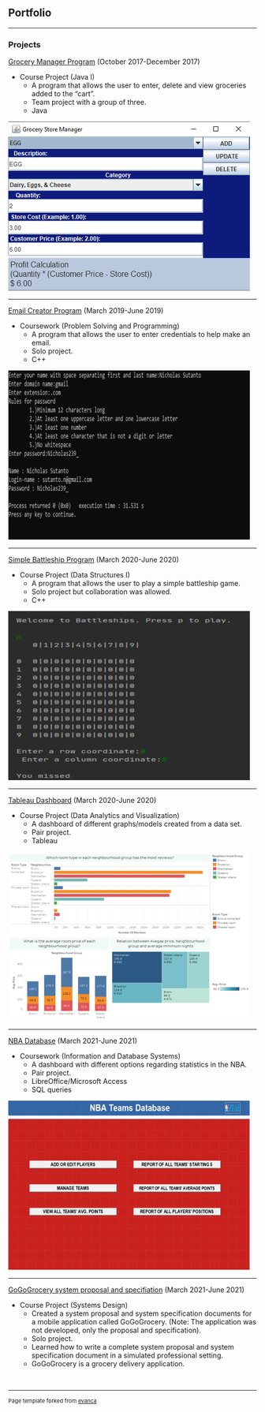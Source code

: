 ## Portfolio

---

### Projects 

<a href="https://github.com/NicholasSutanto/grocery-manager">Grocery Manager Program</a> (October 2017-December 2017)

* Course Project (Java I)
    * A program that allows the user to enter, delete and view groceries added to the “cart”.
    * Team project with a group of three.
    * Java
  
<img src="images/GroceryManagerApp.png?raw=true"/>

---
<a href="https://github.com/NicholasSutanto/email-app/blob/master/main.cpp">Email Creator Program</a> (March 2019-June 2019)

* Coursework (Problem Solving and Programming)
   * A program that allows the user to enter credentials to help make an email.
   * Solo project.
   * C++

<img src="images/EmailApp.png?raw=true"/>

---
<a href="https://github.com/NicholasSutanto/battleship-project">Simple Battleship Program</a> (March 2020-June 2020)

* Course Project (Data Structures I)
   * A program that allows the user to play a simple battleship game.
   * Solo project but collaboration was allowed.
   * C++
   
<img src="images/battleship.png?raw=true"/>


---
<a href="https://github.com/NicholasSutanto/tableau-dashboard">Tableau Dashboard</a> (March 2020-June 2020)
* Course Project (Data Analytics and Visualization)
   * A dashboard of different graphs/models created from a data set.
   * Pair project.
   * Tableau
   
<img src="images/sampledashboard.png?raw=true"/>

---
<a href="https://github.com/NicholasSutanto/nba-database-file">NBA Database</a> (March 2021-June 2021)
* Coursework (Information and Database Systems)
   * A dashboard with different options regarding statistics in the NBA.
   * Pair project.
   * LibreOffice/Microsoft Access
   * SQL queries


<img src="images/DatabaseNBA.png?raw=true"/>

---
<a href="">GoGoGrocery system proposal and specifiation</a> (March 2021-June 2021)
* Course Project (Systems Design)
   * Created a system proposal and system specification documents for a mobile application called GoGoGrocery. (Note: The application was not developed, only the     proposal and specification).
   * Solo project.
   * Learned how to write a complete system proposal and system specification document in a simulated professional setting.
   * GoGoGrocery is a grocery delivery application.


<img src=""/>

---
<p style="font-size:11px">Page template forked from <a href="https://github.com/evanca/quick-portfolio">evanca</a></p> 
<!-- Remove above link if you don't want to attibute -->
